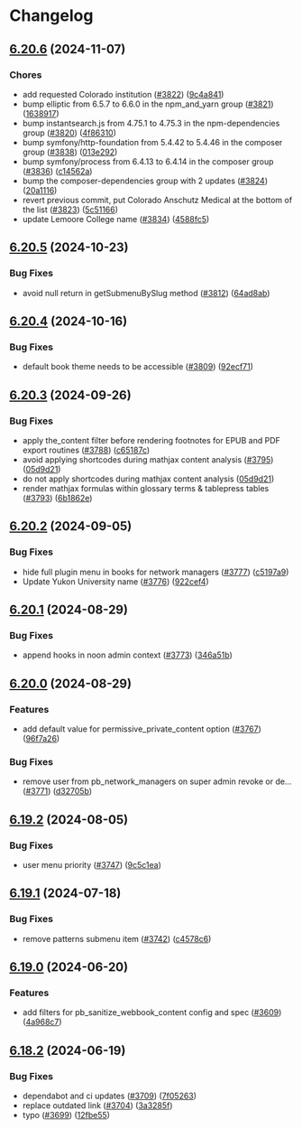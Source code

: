 # Changelog

## [6.20.6](https://github.com/pressbooks/pressbooks/compare/6.20.5...6.20.6) (2024-11-07)


### Chores

* add requested Colorado institution ([#3822](https://github.com/pressbooks/pressbooks/issues/3822)) ([9c4a841](https://github.com/pressbooks/pressbooks/commit/9c4a841c488210a9dee72e608f108e65fca0425d))
* bump elliptic from 6.5.7 to 6.6.0 in the npm_and_yarn group ([#3821](https://github.com/pressbooks/pressbooks/issues/3821)) ([1638917](https://github.com/pressbooks/pressbooks/commit/163891728c102c4038abd2ea0292d81e1bcb339b))
* bump instantsearch.js from 4.75.1 to 4.75.3 in the npm-dependencies group ([#3820](https://github.com/pressbooks/pressbooks/issues/3820)) ([4f86310](https://github.com/pressbooks/pressbooks/commit/4f86310205b5ee1b6b9c45a600116960bcb49368))
* bump symfony/http-foundation from 5.4.42 to 5.4.46 in the composer group ([#3838](https://github.com/pressbooks/pressbooks/issues/3838)) ([013e292](https://github.com/pressbooks/pressbooks/commit/013e29289b6a037e9f521bd17ee5ad809d8352ca))
* bump symfony/process from 6.4.13 to 6.4.14 in the composer group ([#3836](https://github.com/pressbooks/pressbooks/issues/3836)) ([c14562a](https://github.com/pressbooks/pressbooks/commit/c14562a46b62ec07f7bbc52376c99a470622f8c5))
* bump the composer-dependencies group with 2 updates ([#3824](https://github.com/pressbooks/pressbooks/issues/3824)) ([20a1116](https://github.com/pressbooks/pressbooks/commit/20a1116025d175d44f7f86252cf879145ed8f1b9))
* revert previous commit, put Colorado Anschutz Medical at the bottom of the list ([#3823](https://github.com/pressbooks/pressbooks/issues/3823)) ([5c51166](https://github.com/pressbooks/pressbooks/commit/5c51166d969b6fad0ff5a83f4cf139e9e900fd00))
* update Lemoore College name  ([#3834](https://github.com/pressbooks/pressbooks/issues/3834)) ([4588fc5](https://github.com/pressbooks/pressbooks/commit/4588fc59282b065e5f58c7fd87cebf2a4affbdb6))

## [6.20.5](https://github.com/pressbooks/pressbooks/compare/6.20.4...6.20.5) (2024-10-23)


### Bug Fixes

* avoid null return in getSubmenuBySlug method ([#3812](https://github.com/pressbooks/pressbooks/issues/3812)) ([64ad8ab](https://github.com/pressbooks/pressbooks/commit/64ad8ab18afe181875543faeec3e48642a07ec94))

## [6.20.4](https://github.com/pressbooks/pressbooks/compare/6.20.3...6.20.4) (2024-10-16)


### Bug Fixes

* default book theme needs to be accessible ([#3809](https://github.com/pressbooks/pressbooks/issues/3809)) ([92ecf71](https://github.com/pressbooks/pressbooks/commit/92ecf71924cebe94c18d1fb7bd52c83643bf3dfb))

## [6.20.3](https://github.com/pressbooks/pressbooks/compare/6.20.2...6.20.3) (2024-09-26)


### Bug Fixes

* apply the_content filter before rendering footnotes for EPUB and PDF export routines ([#3788](https://github.com/pressbooks/pressbooks/issues/3788)) ([c65187c](https://github.com/pressbooks/pressbooks/commit/c65187c4747faa45c73b9d64965b16cc2db83fe5))
* avoid applying shortcodes during mathjax content analysis ([#3795](https://github.com/pressbooks/pressbooks/issues/3795)) ([05d9d21](https://github.com/pressbooks/pressbooks/commit/05d9d21024794bc3c56a3efa36332ce8142a08da))
* do not apply shortcodes during mathjax content analysis ([05d9d21](https://github.com/pressbooks/pressbooks/commit/05d9d21024794bc3c56a3efa36332ce8142a08da))
* render mathjax formulas within glossary terms & tablepress tables ([#3793](https://github.com/pressbooks/pressbooks/issues/3793)) ([6b1862e](https://github.com/pressbooks/pressbooks/commit/6b1862e7289f180811b054b5ebeae5d186a27c50))

## [6.20.2](https://github.com/pressbooks/pressbooks/compare/6.20.1...6.20.2) (2024-09-05)


### Bug Fixes

* hide full plugin menu in books for network managers ([#3777](https://github.com/pressbooks/pressbooks/issues/3777)) ([c5197a9](https://github.com/pressbooks/pressbooks/commit/c5197a98f2492e9c2c68a95e9a92d5ca69b6815e))
* Update Yukon University name ([#3776](https://github.com/pressbooks/pressbooks/issues/3776)) ([922cef4](https://github.com/pressbooks/pressbooks/commit/922cef4727bee662e102a568db05987ffd45addd))

## [6.20.1](https://github.com/pressbooks/pressbooks/compare/6.20.0...6.20.1) (2024-08-29)


### Bug Fixes

* append hooks in noon admin context ([#3773](https://github.com/pressbooks/pressbooks/issues/3773)) ([346a51b](https://github.com/pressbooks/pressbooks/commit/346a51b5fbfa8054983222f56f6b83169f03bd01))

## [6.20.0](https://github.com/pressbooks/pressbooks/compare/6.19.2...6.20.0) (2024-08-29)


### Features

* add default value for permissive_private_content option ([#3767](https://github.com/pressbooks/pressbooks/issues/3767)) ([96f7a26](https://github.com/pressbooks/pressbooks/commit/96f7a263a55a4a6df625ed847edbf93c5bf5fa6e))


### Bug Fixes

* remove user from pb_network_managers on super admin revoke or de… ([#3771](https://github.com/pressbooks/pressbooks/issues/3771)) ([d32705b](https://github.com/pressbooks/pressbooks/commit/d32705b6c901dfb1f10df01f8ec66844349d98f3))

## [6.19.2](https://github.com/pressbooks/pressbooks/compare/6.19.1...6.19.2) (2024-08-05)


### Bug Fixes

* user menu priority ([#3747](https://github.com/pressbooks/pressbooks/issues/3747)) ([9c5c1ea](https://github.com/pressbooks/pressbooks/commit/9c5c1ea42abfc413757d22f6c8cc346b46a8820c))

## [6.19.1](https://github.com/pressbooks/pressbooks/compare/6.19.0...6.19.1) (2024-07-18)


### Bug Fixes

* remove patterns submenu item ([#3742](https://github.com/pressbooks/pressbooks/issues/3742)) ([c4578c6](https://github.com/pressbooks/pressbooks/commit/c4578c6f1c0af0d97fc35e121ca25e58329f8fdd))

## [6.19.0](https://github.com/pressbooks/pressbooks/compare/6.18.2...6.19.0) (2024-06-20)


### Features

* add filters for pb_sanitize_webbook_content config and spec ([#3609](https://github.com/pressbooks/pressbooks/issues/3609)) ([4a968c7](https://github.com/pressbooks/pressbooks/commit/4a968c77fa786f97af5b9894cd8d47bd28b049cd))

## [6.18.2](https://github.com/pressbooks/pressbooks/compare/6.18.1...6.18.2) (2024-06-19)


### Bug Fixes

* dependabot and ci updates ([#3709](https://github.com/pressbooks/pressbooks/issues/3709)) ([7f05263](https://github.com/pressbooks/pressbooks/commit/7f05263b63f33a26a73501255916eca5d0390bcb))
* replace outdated link ([#3704](https://github.com/pressbooks/pressbooks/issues/3704)) ([3a3285f](https://github.com/pressbooks/pressbooks/commit/3a3285f118df55bb6ca3e1c232218ab632131dd8))
* typo ([#3699](https://github.com/pressbooks/pressbooks/issues/3699)) ([12fbe55](https://github.com/pressbooks/pressbooks/commit/12fbe558efd06cf1cb14fd347af222b4d101a246))
